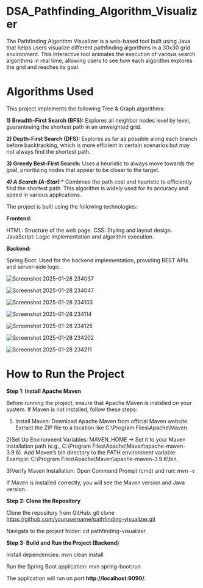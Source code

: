 # DSA_Pathfinding_Algorithm_Visualizer

The Pathfinding Algorithm Visualizer is a web-based tool built using Java that helps users visualize different pathfinding algorithms in a 30x30 grid environment. This interactive tool animates the execution of various search algorithms in real time, allowing users to see how each algorithm explores the grid and reaches its goal.


# Algorithms Used
This project implements the following Tree & Graph algorithms:

**1) Breadth-First Search (BFS):**
Explores all neighbor nodes level by level, guaranteeing the shortest path in an unweighted grid.

**2) Depth-First Search (DFS):**
Explores as far as possible along each branch before backtracking, which is more efficient in certain scenarios but may not always find the shortest path.

**3) Greedy Best-First Search:**
Uses a heuristic to always move towards the goal, prioritizing nodes that appear to be closer to the target.

***4) A Search (A-Star)**:**
Combines the path cost and heuristic to efficiently find the shortest path. This algorithm is widely used for its accuracy and speed in various applications.


The project is built using the following technologies:

**Frontend:**

HTML: Structure of the web page.
CSS: Styling and layout design.
JavaScript: Logic implementation and algorithm execution.

**Backend:**

Spring Boot: Used for the backend implementation, providing REST APIs and server-side logic.


![Screenshot 2025-01-28 234037](https://github.com/user-attachments/assets/361acf87-2530-4b91-935a-9e842e83c519)

![Screenshot 2025-01-28 234047](https://github.com/user-attachments/assets/364cf722-aed0-4e22-8a51-0ad937ce228e)

![Screenshot 2025-01-28 234103](https://github.com/user-attachments/assets/7f048b16-1992-44f8-afc9-58c040a85f20)

![Screenshot 2025-01-28 234114](https://github.com/user-attachments/assets/6ad9d2b9-69e0-4574-b0fc-01af05c0a063)

![Screenshot 2025-01-28 234125](https://github.com/user-attachments/assets/a7d53342-b878-44b6-a441-655b1751aee4)

![Screenshot 2025-01-28 234202](https://github.com/user-attachments/assets/6808f153-3fa5-4664-ae77-7522158ee54f)

![Screenshot 2025-01-28 234211](https://github.com/user-attachments/assets/f7be4990-846a-4a31-9a10-b4629ee21ba8)





# How to Run the Project

**Step 1: Install Apache Maven**

Before running the project, ensure that Apache Maven is installed on your system. If Maven is not installed, follow these steps:

1) Install Maven:
Download Apache Maven from official Maven website.
Extract the ZIP file to a location like C:\Program Files\Apache\Maven.

2)Set Up Environment Variables:
MAVEN_HOME → Set it to your Maven installation path (e.g., C:\Program Files\Apache\Maven\apache-maven-3.9.6).
Add Maven’s bin directory to the PATH environment variable:
Example: C:\Program Files\Apache\Maven\apache-maven-3.9.6\bin.

3)Verify Maven Installation:
Open Command Prompt (cmd) and run:
mvn -v

If Maven is installed correctly, you will see the Maven version and Java version.

**Step 2: Clone the Repository**

Clone the repository from GitHub:
git clone https://github.com/yourusername/pathfinding-visualizer.git

Navigate to the project folder:
cd pathfinding-visualizer

**Step 3: Build and Run the Project (Backend)**

Install dependencies:
mvn clean install

Run the Spring Boot application:
mvn spring-boot:run

The application will run on port **http://localhost:9090/**.
